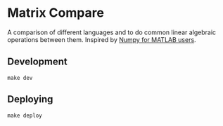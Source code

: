 # Matrix Compare

A comparison of different languages and to do common linear algebraic operations between them. Inspired by [Numpy for MATLAB users](https://numpy.org/doc/stable/user/numpy-for-matlab-users.html).

## Development

    make dev

## Deploying

    make deploy